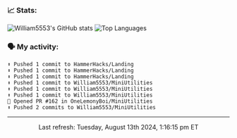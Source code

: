 ### 📈 Stats:
![William5553's GitHub stats](https://gh-readme-stats-git-main-william5553s-projects.vercel.app/api?username=william5553&show_icons=true&theme=dark&include_all_commits=true&count_private=true&hide_border=true)
![Top Languages](https://gh-readme-stats-git-main-william5553s-projects.vercel.app/api/top-langs/?username=william5553&langs_count=10&layout=compact&theme=dark&include_all_commits=true&count_private=true&hide_border=true)

### 🗣 My activity:
```
⬆️ Pushed 1 commit to HammerHacks/Landing
⬆️ Pushed 1 commit to HammerHacks/Landing
⬆️ Pushed 1 commit to HammerHacks/Landing
⬆️ Pushed 1 commit to William5553/MiniUtilities
⬆️ Pushed 1 commit to William5553/MiniUtilities
⬆️ Pushed 1 commit to William5553/MiniUtilities
💪 Opened PR #162 in OneLemonyBoi/MiniUtilities
⬆️ Pushed 2 commits to William5553/MiniUtilities
```

------------
<p align="center">Last refresh: Tuesday, August 13th 2024, 1:16:15 pm ET</p>
